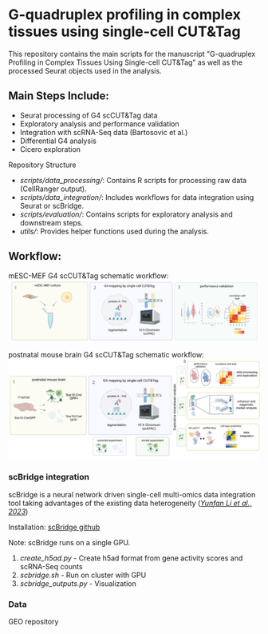 # G-quadruplex profiling in complex tissues using single-cell CUT&Tag

This repository contains the main scripts for the manuscript "G-quadruplex Profiling in Complex Tissues Using Single-cell CUT&Tag" as well as the processed Seurat objects used in the analysis.


## Main Steps Include:

* Seurat processing of G4 scCUT&Tag data
* Exploratory analysis and performance validation
* Integration with scRNA-Seq data (Bartosovic et al.)
* Differential G4 analysis
* Cicero exploration

Repository Structure

* _scripts/data_processing/_: Contains R scripts for processing raw data (CellRanger output).
* _scripts/data_integration/_: Includes workflows for data integration using Seurat or scBridge.
* _scripts/evaluation/_: Contains scripts for exploratory analysis and downstream steps.
* _utils/_: Provides helper functions used during the analysis.
    
## Workflow:

mESC-MEF G4 scCUT&Tag schematic workflow: 
![mESC-MEF workflow](G4_scCut&Tag_workflow_mESC-MEF-biorender.jpeg)

postnatal mouse brain G4 scCUT&Tag schematic workflow: 
![brain workflow](G4_scCut&Tag_workflow_mousebrain.jpg)

### scBridge integration

scBridge is a neural network driven single-cell multi-omics data integration tool taking advantages of the existing data heterogeneity ([_Yunfan Li et al., 2023_](https://www.nature.com/articles/s41467-023-41795-5))

Installation: [scBridge github](https://github.com/XLearning-SCU/scBridge)

Note: scBridge runs on a single GPU.

1. _create_h5ad.py_ - Create h5ad format from gene activity scores and scRNA-Seq counts
2. _scbridge.sh_ - Run on cluster with GPU
3. _scbridge_outputs.py_ - Visualization

### Data

GEO repository
